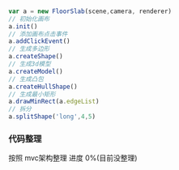 ### 
```js
var a = new FloorSlab(scene,camera, renderer)
// 初始化画布
a.init()
// 添加画布点击事件
a.addClickEvent() 
// 生成多边形
a.createShape()
// 生成3d模型
a.createModel()
// 生成凸包
a.createHullShape()
// 生成最小矩形
a.drawMinRect(a.edgeList)
// 拆分
a.splitShape('long',4,5)
```

### 代码整理
 按照 mvc架构整理   进度 0%(目前没整理)